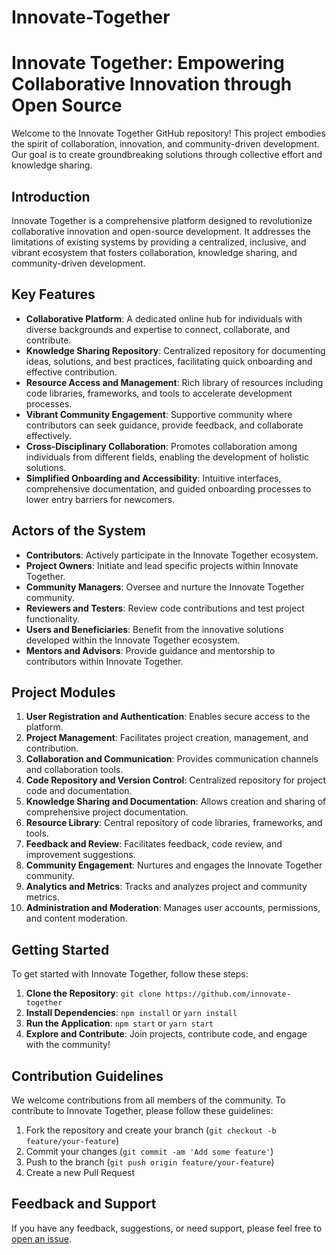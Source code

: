 # Innovate-Together

# Innovate Together: Empowering Collaborative Innovation through Open Source

Welcome to the Innovate Together GitHub repository! This project embodies the spirit of collaboration, innovation, and community-driven development. Our goal is to create groundbreaking solutions through collective effort and knowledge sharing. 

## Introduction

Innovate Together is a comprehensive platform designed to revolutionize collaborative innovation and open-source development. It addresses the limitations of existing systems by providing a centralized, inclusive, and vibrant ecosystem that fosters collaboration, knowledge sharing, and community-driven development.

## Key Features

- **Collaborative Platform**: A dedicated online hub for individuals with diverse backgrounds and expertise to connect, collaborate, and contribute.
- **Knowledge Sharing Repository**: Centralized repository for documenting ideas, solutions, and best practices, facilitating quick onboarding and effective contribution.
- **Resource Access and Management**: Rich library of resources including code libraries, frameworks, and tools to accelerate development processes.
- **Vibrant Community Engagement**: Supportive community where contributors can seek guidance, provide feedback, and collaborate effectively.
- **Cross-Disciplinary Collaboration**: Promotes collaboration among individuals from different fields, enabling the development of holistic solutions.
- **Simplified Onboarding and Accessibility**: Intuitive interfaces, comprehensive documentation, and guided onboarding processes to lower entry barriers for newcomers.

## Actors of the System

- **Contributors**: Actively participate in the Innovate Together ecosystem.
- **Project Owners**: Initiate and lead specific projects within Innovate Together.
- **Community Managers**: Oversee and nurture the Innovate Together community.
- **Reviewers and Testers**: Review code contributions and test project functionality.
- **Users and Beneficiaries**: Benefit from the innovative solutions developed within the Innovate Together ecosystem.
- **Mentors and Advisors**: Provide guidance and mentorship to contributors within Innovate Together.

## Project Modules

1. **User Registration and Authentication**: Enables secure access to the platform.
2. **Project Management**: Facilitates project creation, management, and contribution.
3. **Collaboration and Communication**: Provides communication channels and collaboration tools.
4. **Code Repository and Version Control**: Centralized repository for project code and documentation.
5. **Knowledge Sharing and Documentation**: Allows creation and sharing of comprehensive project documentation.
6. **Resource Library**: Central repository of code libraries, frameworks, and tools.
7. **Feedback and Review**: Facilitates feedback, code review, and improvement suggestions.
8. **Community Engagement**: Nurtures and engages the Innovate Together community.
9. **Analytics and Metrics**: Tracks and analyzes project and community metrics.
10. **Administration and Moderation**: Manages user accounts, permissions, and content moderation.

## Getting Started

To get started with Innovate Together, follow these steps:

1. **Clone the Repository**: `git clone https://github.com/innovate-together`
2. **Install Dependencies**: `npm install` or `yarn install`
3. **Run the Application**: `npm start` or `yarn start`
4. **Explore and Contribute**: Join projects, contribute code, and engage with the community!

## Contribution Guidelines

We welcome contributions from all members of the community. To contribute to Innovate Together, please follow these guidelines:

1. Fork the repository and create your branch (`git checkout -b feature/your-feature`)
2. Commit your changes (`git commit -am 'Add some feature'`)
3. Push to the branch (`git push origin feature/your-feature`)
4. Create a new Pull Request

## Feedback and Support

If you have any feedback, suggestions, or need support, please feel free to [open an issue]([https://github.com/innovate-together/issues](https://github.com/rushikeshwayal/Innovate-Together/issues)).
